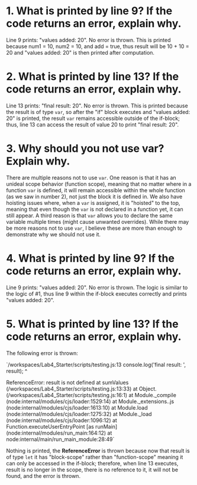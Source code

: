 # 1. What is printed by line 9? If the code returns an error, explain why.
Line 9 prints: "values added: 20". No error is thrown. This is printed because num1 = 10, num2 = 10, and add = true, thus result will be 10 + 10 = 20 and  "values added: 20" is then printed after computation.

# 2. What is printed by line 13? If the code returns an error, explain why. 
Line 13 prints: "final result: 20". No error is thrown. This is printed because the result is of type `var`, so after the "if" block executes and "values added: 20" is printed, the result `var` remains accessible outside of the if-block; thus, line 13 can access the result of value 20 to print "final result: 20".

# 3. Why should you not use var? Explain why. 
There are multiple reasons not to use `var`. One reason is that it has an unideal scope behavior (function scope), meaning that no matter where in a function `var` is defined, it will remain accessible within the whole function (as we saw in number 2), not just the block it is defined in. We also have hoisting issues where, when a `var` is assigned, it is "hoisted" to the top, meaning that even though the `var` is not declared in a function yet, it can still appear. A third reason is that `var` allows you to declare the same variable multiple times (might cause unwanted overrides). While there may be more reasons not to use `var`, I believe these are more than enough to demonstrate why we should not use it.

# 4. What is printed by line 9? If the code returns an error, explain why.
Line 9 prints: "values added: 20". No error is thrown. The logic is similar to the logic of #1, thus line 9 within the if-block executes correctly and prints "values added: 20".

# 5. What is printed by line 13? If the code returns an error, explain why. 
The following error is thrown:

`/workspaces/Lab4_Starter/scripts/testing.js:13
  console.log('final result: ', result);
                                ^

ReferenceError: result is not defined
    at sumValues (/workspaces/Lab4_Starter/scripts/testing.js:13:33)
    at Object.<anonymous> (/workspaces/Lab4_Starter/scripts/testing.js:16:1)
    at Module._compile (node:internal/modules/cjs/loader:1529:14)
    at Module._extensions..js (node:internal/modules/cjs/loader:1613:10)
    at Module.load (node:internal/modules/cjs/loader:1275:32)
    at Module._load (node:internal/modules/cjs/loader:1096:12)
    at Function.executeUserEntryPoint [as runMain] (node:internal/modules/run_main:164:12)
    at node:internal/main/run_main_module:28:49`

Nothing is printed, the **ReferenceError** is thrown because now that result is of type `let` it has "block-scope" rather than "function-scope" meaning it can only be accessed in the if-block; therefore, when line 13 executes, result is no longer in the scope, there is no reference to it, it will not be found, and the error is thrown.

